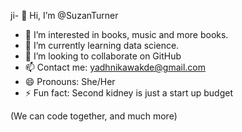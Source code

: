 ji- 👋 Hi, I’m @SuzanTurner
- 👀 I’m interested in books, music and more books.
- 🌱 I’m currently learning data science.
- 💞️ I’m looking to collaborate on GitHub 
- 📫 Contact me: yadhnikawakde@gmail.com
- 😄 Pronouns: She/Her
- ⚡ Fun fact: Second kidney is just a start up budget

(We can code together, and much more)

<!---
SuzanTurner/SuzanTurner is a ✨ special ✨ repository because its `README.md` (this file) appears on your GitHub profile.
You can click the Preview link to take a look at your changes.
--->
